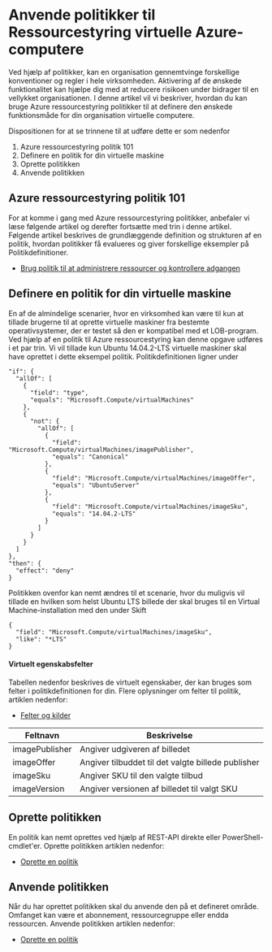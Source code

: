 <properties
    pageTitle="Anvende politikker til Azure ressourcestyring virtuelle maskiner | Microsoft Azure"
    description="Hvordan du anvender en politik til en Azure ressourcestyring Linux Virtual Machine"
    services="virtual-machines-linux"
    documentationCenter=""
    authors="singhkays"
    manager="timlt"
    editor=""
    tags="azure-resource-manager"/>

<tags
    ms.service="virtual-machines-linux"
    ms.workload="infrastructure-services"
    ms.tgt_pltfrm="vm-linux"
    ms.devlang="na"
    ms.topic="article"
    ms.date="04/13/2016"
    ms.author="singhkay"/>

# <a name="apply-policies-to-azure-resource-manager-virtual-machines"></a>Anvende politikker til Ressourcestyring virtuelle Azure-computere

Ved hjælp af politikker, kan en organisation gennemtvinge forskellige konventioner og regler i hele virksomheden. Aktivering af de ønskede funktionalitet kan hjælpe dig med at reducere risikoen under bidrager til en vellykket organisationen. I denne artikel vil vi beskriver, hvordan du kan bruge Azure ressourcestyring politikker til at definere den ønskede funktionsmåde for din organisation virtuelle computere.

Dispositionen for at se trinnene til at udføre dette er som nedenfor

1. Azure ressourcestyring politik 101
2. Definere en politik for din virtuelle maskine
3. Oprette politikken
4. Anvende politikken

## <a name="azure-resource-manager-policy-101"></a>Azure ressourcestyring politik 101

For at komme i gang med Azure ressourcestyring politikker, anbefaler vi læse følgende artikel og derefter fortsætte med trin i denne artikel. Følgende artikel beskrives de grundlæggende definition og strukturen af en politik, hvordan politikker få evalueres og giver forskellige eksempler på Politikdefinitioner.

* [Brug politik til at administrere ressourcer og kontrollere adgangen](../resource-manager-policy.md)

## <a name="define-a-policy-for-your-virtual-machine"></a>Definere en politik for din virtuelle maskine

En af de almindelige scenarier, hvor en virksomhed kan være til kun at tillade brugerne til at oprette virtuelle maskiner fra bestemte operativsystemer, der er testet så den er kompatibel med et LOB-program. Ved hjælp af en politik til Azure ressourcestyring kan denne opgave udføres i et par trin. Vi vil tillade kun Ubuntu 14.04.2-LTS virtuelle maskiner skal have oprettet i dette eksempel politik. Politikdefinitionen ligner under

```
"if": {
  "allOf": [
    {
      "field": "type",
      "equals": "Microsoft.Compute/virtualMachines"
    },
    {
      "not": {
        "allOf": [
          {
            "field": "Microsoft.Compute/virtualMachines/imagePublisher",
            "equals": "Canonical"
          },
          {
            "field": "Microsoft.Compute/virtualMachines/imageOffer",
            "equals": "UbuntuServer"
          },
          {
            "field": "Microsoft.Compute/virtualMachines/imageSku",
            "equals": "14.04.2-LTS"
          }
        ]
      }
    }
  ]
},
"then": {
  "effect": "deny"
}
```

Politikken ovenfor kan nemt ændres til et scenarie, hvor du muligvis vil tillade en hvilken som helst Ubuntu LTS billede der skal bruges til en Virtual Machine-installation med den under Skift

```
{
  "field": "Microsoft.Compute/virtualMachines/imageSku",
  "like": "*LTS"
}
```

#### <a name="virtual-machine-property-fields"></a>Virtuelt egenskabsfelter

Tabellen nedenfor beskrives de virtuelt egenskaber, der kan bruges som felter i politikdefinitionen for din. Flere oplysninger om felter til politik, artiklen nedenfor:

* [Felter og kilder](../resource-manager-policy.md#fields-and-sources)


| Feltnavn     | Beskrivelse                                        |
|----------------|----------------------------------------------------|
| imagePublisher | Angiver udgiveren af billedet               |
| imageOffer     | Angiver tilbuddet til det valgte billede publisher |
| imageSku       | Angiver SKU til den valgte tilbud             |
| imageVersion   | Angiver versionen af billedet til valgt SKU     |

## <a name="create-the-policy"></a>Oprette politikken

En politik kan nemt oprettes ved hjælp af REST-API direkte eller PowerShell-cmdlet'er. Oprette politikken artiklen nedenfor:

* [Oprette en politik](../resource-manager-policy.md#creating-a-policy)


## <a name="apply-the-policy"></a>Anvende politikken

Når du har oprettet politikken skal du anvende den på et defineret område. Omfanget kan være et abonnement, ressourcegruppe eller endda ressourcen. Anvende politikken artiklen nedenfor:

* [Oprette en politik](../resource-manager-policy.md#applying-a-policy)
